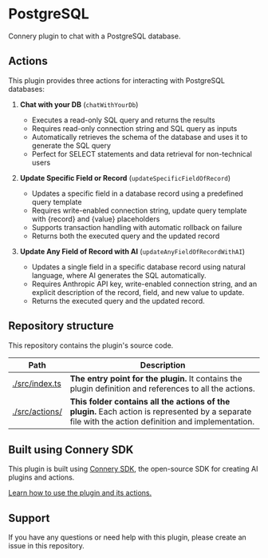 # PostgreSQL

Connery plugin to chat with a PostgreSQL database.

## Actions

This plugin provides three actions for interacting with PostgreSQL databases:

1. **Chat with your DB** (`chatWithYourDb`)

   - Executes a read-only SQL query and returns the results
   - Requires read-only connection string and SQL query as inputs
   - Automatically retrieves the schema of the database and uses it to generate the SQL query
   - Perfect for SELECT statements and data retrieval for non-technical users

2. **Update Specific Field or Record** (`updateSpecificFieldOfRecord`)

   - Updates a specific field in a database record using a predefined query template
   - Requires write-enabled connection string, update query template with {record} and {value} placeholders
   - Supports transaction handling with automatic rollback on failure
   - Returns both the executed query and the updated record

3. **Update Any Field of Record with AI** (`updateAnyFieldOfRecordWithAI`)
   - Updates a single field in a specific database record using natural language, where AI generates the SQL automatically.
   - Requires Anthropic API key, write-enabled connection string, and an explicit description of the record, field, and new value to update.
   - Returns the executed query and the updated record.

## Repository structure

This repository contains the plugin's source code.

| Path                            | Description                                                                                                                                          |
| ------------------------------- | ---------------------------------------------------------------------------------------------------------------------------------------------------- |
| [./src/index.ts](/src/index.ts) | **The entry point for the plugin.** It contains the plugin definition and references to all the actions.                                             |
| [./src/actions/](/src/actions/) | **This folder contains all the actions of the plugin.** Each action is represented by a separate file with the action definition and implementation. |

## Built using Connery SDK

This plugin is built using [Connery SDK](https://github.com/connery-io/connery-sdk), the open-source SDK for creating AI plugins and actions.

[Learn how to use the plugin and its actions.](https://docs.connery.io/sdk/guides/use-a-plugin)

## Support

If you have any questions or need help with this plugin, please create an issue in this repository.
